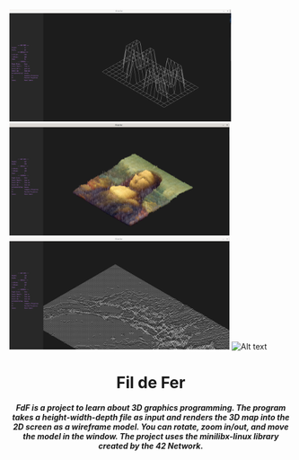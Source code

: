 <img src="map png/42map.png" alt="Alt text" height="200">
<img src="map png/monalisamap.png" alt="Alt text" height="200">
<img src="map png/marsmap.png" alt="Alt text" height="200">
<img src="map png/juiamap.png" alt="Alt text" height="200">

<h1 align="center">
	Fil de Fer
</h1>

<p align="center">
	<b><i> FdF is a project to learn about 3D graphics programming. 
  The program takes a height-width-depth file as input 
  and renders the 3D map into the 2D screen as a wireframe model.
  You can rotate, zoom in/out, and move the model in the window.
  The project uses the minilibx-linux library created by the 42 Network.</i></b><br>
</p>
